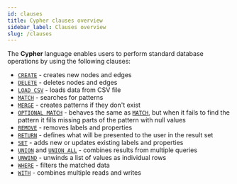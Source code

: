 ```yaml
---
id: clauses
title: Cypher clauses overview
sidebar_label: Clauses overview
slug: /clauses
---
```


The **Cypher** language enables users to perform standard database operations by using the following clauses:

  * [`CREATE`](create.md) - creates new nodes and edges
  * [`DELETE`](delete.md) - deletes nodes and edges
  * [`LOAD CSV`](load-csv.md) - loads data from CSV file
  * [`MATCH`](match.md) - searches for patterns
  * [`MERGE`](merge.md) - creates patterns if they don't exist
  * [`OPTIONAL MATCH`](optional-match.md) - behaves the same as [`MATCH`](match.md), but when it fails to find the pattern it fills missing parts of the pattern with null values
  * [`REMOVE`](remove.md) - removes labels and properties
  * [`RETURN`](return.md) - defines what will be presented to the user in the result set
  * [`SET`](set.md) - adds new or updates existing labels and properties
  * [`UNION`](union.md) and [`UNION ALL`](union.md) - combines results from multiple queries
  * [`UNWIND`](unwind.md) - unwinds a list of values as individual rows
  * [`WHERE`](where.md) - filters the matched data
  * [`WITH`](with.md) - combines multiple reads and writes





 
